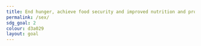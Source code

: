 ```yaml
---
title: End hunger, achieve food security and improved nutrition and promote sustainable agriculture
permalink: /sex/
sdg_goal: 2
colour: d3a029
layout: goal
---
```


